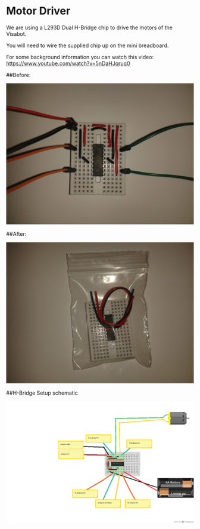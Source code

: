 # Motor Driver

We are using a L293D Dual H-Bridge chip to drive the motors of the Visabot.

You will need to wire the supplied chip up on the mini breadboard.

For some background information you can watch this video: https://www.youtube.com/watch?v=5nDaHJqruq0

##Before:

![Motor Driver Setup before](./images/MotorDriverBefore.jpg)

##After:

![Motor Driver Setup after](./images/MotorDriverAfter.jpg)

##H-Bridge Setup schematic

![Hbridge Motor Driver setup](./images/HBridgeSetup_bb.png)